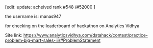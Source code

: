 [edit: update: acheived rank #548 /#52000 ]

the username is: manas947

for checking on the leaderboard of hackathon on Analytics Vidhya

Site link: https://www.analyticsvidhya.com/datahack/contest/practice-problem-big-mart-sales-iii/#ProblemStatement
